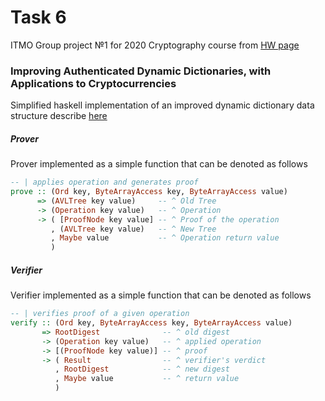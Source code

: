 # Task 6
ITMO Group project №1 for 2020 Cryptography course from 
[HW page](http://neerc.ifmo.ru/teaching/crypto/year2018/tasks/task6.html)

### Improving Authenticated Dynamic Dictionaries, with Applications to Cryptocurrencies

Simplified haskell implementation of 
an improved dynamic dictionary data structure
describe [here](https://eprint.iacr.org/2016/994.pdf)

##### Prover
Prover implemented as a simple function that can be denoted as follows

```Haskell
-- | applies operation and generates proof
prove :: (Ord key, ByteArrayAccess key, ByteArrayAccess value)
      => (AVLTree key value)     -- ^ Old Tree
      -> (Operation key value)   -- ^ Operation
      -> ( [ProofNode key value] -- ^ Proof of the operation
         , (AVLTree key value)   -- ^ New Tree
         , Maybe value           -- ^ Operation return value
         )
```
##### Verifier
Verifier implemented as a simple function that can be denoted as follows

```Haskell
-- | verifies proof of a given operation
verify :: (Ord key, ByteArrayAccess key, ByteArrayAccess value)
       => RootDigest              -- ^ old digest
       -> (Operation key value)   -- ^ applied operation
       -> [(ProofNode key value)] -- ^ proof
       -> ( Result                -- ^ verifier's verdict
          , RootDigest            -- ^ new digest
          , Maybe value           -- ^ return value
          )
```